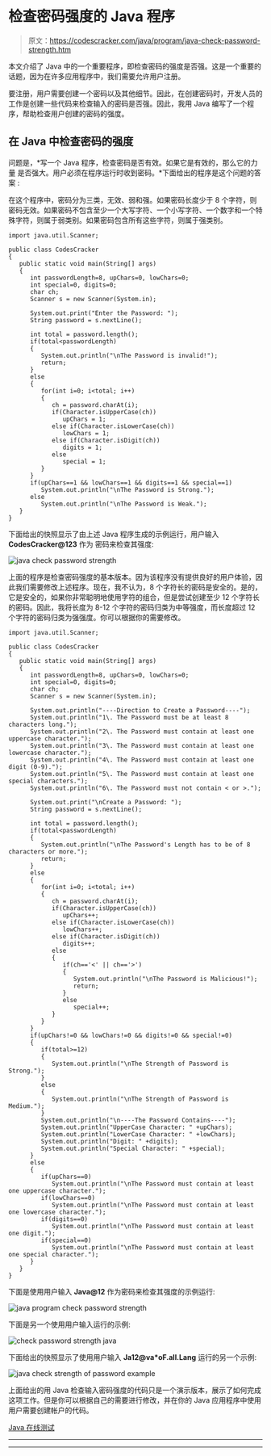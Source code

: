 # 检查密码强度的 Java 程序

> 原文：<https://codescracker.com/java/program/java-check-password-strength.htm>

本文介绍了 Java 中的一个重要程序，即检查密码的强度是否强。这是一个重要的话题，因为在许多应用程序中，我们需要允许用户注册。

要注册，用户需要创建一个密码以及其他细节。因此，在创建密码时，开发人员的工作是创建一些代码来检查输入的密码是否强。因此，我用 Java 编写了一个程序，帮助检查用户创建的密码的强度。

## 在 Java 中检查密码的强度

问题是，*写一个 Java 程序，检查密码是否有效。如果它是有效的，那么它的力量 是否强大。用户必须在程序运行时收到密码。*下面给出的程序是这个问题的答案 :

在这个程序中，密码分为三类，无效、弱和强。如果密码长度少于 8 个字符，则密码无效。如果密码不包含至少一个大写字符、一个小写字符、一个数字和一个特殊字符，则属于弱类别。如果密码包含所有这些字符，则属于强类别。

```
import java.util.Scanner;

public class CodesCracker
{
   public static void main(String[] args)
   {
      int passwordLength=8, upChars=0, lowChars=0;
      int special=0, digits=0;
      char ch;
      Scanner s = new Scanner(System.in);

      System.out.print("Enter the Password: ");
      String password = s.nextLine();

      int total = password.length();
      if(total<passwordLength)
      {
         System.out.println("\nThe Password is invalid!");
         return;
      }
      else
      {
         for(int i=0; i<total; i++)
         {
            ch = password.charAt(i);
            if(Character.isUpperCase(ch))
               upChars = 1;
            else if(Character.isLowerCase(ch))
               lowChars = 1;
            else if(Character.isDigit(ch))
               digits = 1;
            else
               special = 1;
         }
      }
      if(upChars==1 && lowChars==1 && digits==1 && special==1)
         System.out.println("\nThe Password is Strong.");
      else
         System.out.println("\nThe Password is Weak.");
   }
}
```

下面给出的快照显示了由上述 Java 程序生成的示例运行，用户输入 **CodesCracker@123** 作为 密码来检查其强度:

![java check password strength](img/7093f73779cb4be74156c84be3e9c3bf.png)

上面的程序是检查密码强度的基本版本。因为该程序没有提供良好的用户体验，因此我们需要修改上述程序。现在，我不认为，8 个字符长的密码是安全的。是的，它是安全的，如果你非常聪明地使用字符的组合，但是尝试创建至少 12 个字符长的密码。因此，我将长度为 8-12 个字符的密码归类为中等强度，而长度超过 12 个字符的密码归类为强强度。你可以根据你的需要修改。

```
import java.util.Scanner;

public class CodesCracker
{
   public static void main(String[] args)
   {
      int passwordLength=8, upChars=0, lowChars=0;
      int special=0, digits=0;
      char ch;
      Scanner s = new Scanner(System.in);

      System.out.println("----Direction to Create a Password----");
      System.out.println("1\. The Password must be at least 8 characters long.");
      System.out.println("2\. The Password must contain at least one uppercase character.");
      System.out.println("3\. The Password must contain at least one lowercase character.");
      System.out.println("4\. The Password must contain at least one digit (0-9).");
      System.out.println("5\. The Password must contain at least one special characters.");
      System.out.println("6\. The Password must not contain < or >.");

      System.out.print("\nCreate a Password: ");
      String password = s.nextLine();

      int total = password.length();
      if(total<passwordLength)
      {
         System.out.println("\nThe Password's Length has to be of 8 characters or more.");
         return;
      }
      else
      {
         for(int i=0; i<total; i++)
         {
            ch = password.charAt(i);
            if(Character.isUpperCase(ch))
               upChars++;
            else if(Character.isLowerCase(ch))
               lowChars++;
            else if(Character.isDigit(ch))
               digits++;
            else
            {
               if(ch=='<' || ch=='>')
               {
                  System.out.println("\nThe Password is Malicious!");
                  return;
               }
               else
                  special++;
            }
         }
      }
      if(upChars!=0 && lowChars!=0 && digits!=0 && special!=0)
      {
         if(total>=12)
         {
            System.out.println("\nThe Strength of Password is Strong.");
         }
         else
         {
            System.out.println("\nThe Strength of Password is Medium.");
         }
         System.out.println("\n----The Password Contains----");
         System.out.println("UpperCase Character: " +upChars);
         System.out.println("LowerCase Character: " +lowChars);
         System.out.println("Digit: " +digits);
         System.out.println("Special Character: " +special);
      }
      else
      {
         if(upChars==0)
            System.out.println("\nThe Password must contain at least one uppercase character.");
         if(lowChars==0)
            System.out.println("\nThe Password must contain at least one lowercase character.");
         if(digits==0)
            System.out.println("\nThe Password must contain at least one digit.");
         if(special==0)
            System.out.println("\nThe Password must contain at least one special character.");
      }
   }
}
```

下面是使用用户输入 **Java@12** 作为密码来检查其强度的示例运行:

![java program check password strength](img/8e6f6bfb5ac295035148e132623a7852.png)

下面是另一个使用用户输入运行的示例:

![check password strength java](img/6e7efd25ee731009058caf9bd6d42b3e.png)

下面给出的快照显示了使用用户输入 **Ja12@va*oF.all.Lang** 运行的另一个示例:

![java check strength of password example](img/9793686c899d05c32b5e5bdfab3de18f.png)

上面给出的用 Java 检查输入密码强度的代码只是一个演示版本，展示了如何完成这项工作。但是你可以根据自己的需要进行修改，并在你的 Java 应用程序中使用用户需要创建帐户的代码。

[Java 在线测试](/exam/showtest.php?subid=1)

* * *

* * *